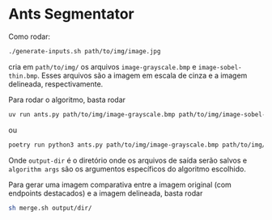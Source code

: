 # Ants Segmentator

Como rodar:

```sh
./generate-inputs.sh path/to/img/image.jpg
```

cria em `path/to/img/` os arquivos `image-grayscale.bmp` e `image-sobel-thin.bmp`. Esses arquivos são a imagem em escala de cinza e a imagem delineada, respectivamente.

Para rodar o algoritmo, basta rodar

```sh
uv run ants.py path/to/img/image-grayscale.bmp path/to/img/image-sobel-thin.bmp [-o output/dir/] [algorithm args]
```

ou

```sh
poetry run python3 ants.py path/to/img/image-grayscale.bmp path/to/img/image-sobel-thin.bmp [-o output/dir/] [algorithm args]
```

Onde `output-dir` é o diretório onde os arquivos de saída serão salvos e `algorithm args` são os argumentos específicos do algoritmo escolhido.

Para gerar uma imagem comparativa entre a imagem original (com endpoints destacados) e a imagem delineada, basta rodar

```sh
sh merge.sh output/dir/
```
